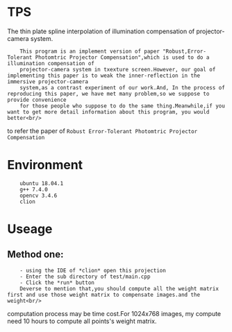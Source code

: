 # TPS
The thin plate spline interpolation of illumination compensation of projector-camera system.

		This program is an implement version of paper "Robust,Error-Tolerant Photomtric Projector Compensation",which is used to do a illumination compensation of
		projector-camera system in txexture screen.However, our goal of implementing this paper is to weak the inner-reflection in the immersive projector-camera
		system,as a contrast experiment of our work.And, In the process of reproducing this paper, we have met many problem,so we suppose to provide convenience 
		for those people who suppose to do the same thing.Meanwhile,if you want to get more detail information about this program, you would better<br/>
to refer the paper of `Robust Error-Tolerant Photomtric Projector Compensation`
# Environment
		ubuntu 18.04.1
		g++ 7.4.0
		opencv 3.4.6
		clion

# Useage
## Method one:
		- using the IDE of *clion* open this projection
		- Enter the sub directory of test/main.cpp
		- Click the *run* button
		Deverse to mention that,you should compute all the weight matrix first and use those weight matrix to compensate images.and the weight<br/>
computation process may be time cost.For 1024x768 images, my compute need 10 hours to compute all points's weight matrix.
